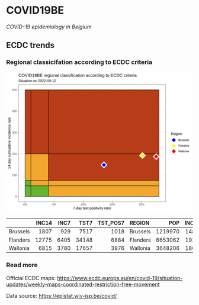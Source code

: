 
# COVID19BE

*COVID-19 epidemiology in Belgium*

## ECDC trends

### Regional classicifation according to ECDC criteria

![](COVID9BE-ecdc-trend.png)

|          | INC14 | INC7 |  TST7 | TST\_POS7 | REGION   |     POP | INC14\_RT |       PR7 |        GR |
| :------- | ----: | ---: | ----: | --------: | :------- | ------: | --------: | --------: | --------: |
| Brussels |  1807 |  929 |  7517 |      1018 | Brussels | 1219970 |  148.1184 | 0.1354264 | 0.0580866 |
| Flanders | 12775 | 6405 | 34148 |      6884 | Flanders | 6653062 |  192.0168 | 0.2015931 | 0.0054945 |
| Wallonia |  6815 | 3780 | 17657 |      3976 | Wallonia | 3648206 |  186.8041 | 0.2251798 | 0.2454695 |

### Read more

Official ECDC maps:
<https://www.ecdc.europa.eu/en/covid-19/situation-updates/weekly-maps-coordinated-restriction-free-movement>

Data source: <https://epistat.wiv-isp.be/covid/>
